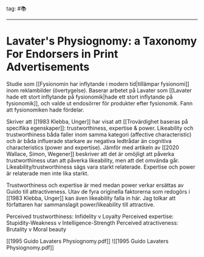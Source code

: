 tag: #📚
- - - 

# Lavater's Physiognomy: a Taxonomy For Endorsers in Print Advertisements

Studie som [[Fysionomin har inflytande i modern tid|tillämpar fysionomi]] inom reklambilder (övertygelse). Baserar arbetet på Lavater som [[Lavater hade ett stort inflytande på fysionomik|hade ett stort inflytande på fysionomik]], och valde ut endosörrer för produkter efter fysionomik. Fann att fysionomiken hade fördelar.

Skriver att [[1983 Klebba, Unger]] har visat att [[Trovärdighet baseras på specifika egenskaper]]: trustworthiness, expertise & power. Likeability och trustworthiness båda faller inom samma kategori (affective characteristic) och är båda influerade starkare av negativa ledtrådar än cognitiva characteristics (power and expertise). Jämför med artikeln av [[2020 Wallace, Simon, Wegener]] beskriver att det är omöjligt att påverka trustworthiness utan att påverka likeability, men att det omvända går. Likeability/trustworthiness sägs vara starkt relaterade. Expertise och power är relaterade men inte lika starkt.

Trustworthiness och expertise är med medan power verkar ersättas av Guido till attractiveness. Utav de fyra originella faktorerna som redogörs i [[1983 Klebba, Unger]] kan även likeability falla in här. Jag tolkar att författaren har sammanslagit power/likeability till attractive.

Perceived trustworthiness: Infidelity v Loyalty
Perceived expertise: Stupidity-Weakness v Intelligence-Strength
Perceived atractiveness: Brutality v Moral beauty

[[1995 Guido Lavaters Physiognomy.pdf]]
![[1995 Guido Lavaters Physiognomy.pdf]]
